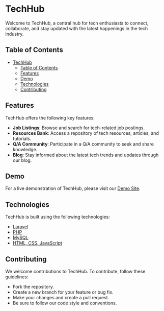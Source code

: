 # TechHub

Welcome to TechHub, a central hub for tech enthusiasts to connect, collaborate, and stay updated with the latest happenings in the tech industry.

## Table of Contents
- [TechHub](#techhub)
  - [Table of Contents](#table-of-contents)
  - [Features](#features)
  - [Demo](#demo)
  - [Technologies](#technologies)
  - [Contributing](#contributing)

## Features

TechHub offers the following key features:

- **Job Listings**: Browse and search for tech-related job postings.
- **Resources Bank**: Access a repository of tech resources, articles, and tutorials.
- **Q/A Community**: Participate in a Q/A community to seek and share knowledge.
- **Blog**: Stay informed about the latest tech trends and updates through our blog.

## Demo

For a live demonstration of TechHub, please visit our [Demo Site](http://ahmed-mahmud.github.io/techhub).

## Technologies

TechHub is built using the following technologies:

- [Laravel](https://laravel.com/)
- [PHP](https://www.php.net/)
- [MySQL](https://www.mysql.com/)
- [HTML, CSS, JavaScript](https://www.w3.org/)

## Contributing

We welcome contributions to TechHub. To contribute, follow these guidelines:

- Fork the repository.
- Create a new branch for your feature or bug fix.
- Make your changes and create a pull request.
- Be sure to follow our code style and conventions.

